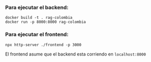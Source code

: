 ### Para ejecutar el backend:
```
docker build -t . rag-colombia
docker run -p 8000:8000 rag-colombia
```


### Para ejecutar el frontend:

```npx http-server ./frontend -p 3000```

El frontend asume que el backend esta corriendo en `localhost:8000`